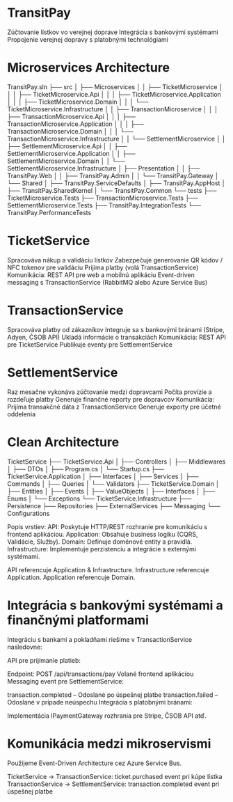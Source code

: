 ﻿# TransitPay
Zúčtovanie lístkov vo verejnej doprave
Integrácia s bankovými systémami
Propojenie verejnej dopravy s platobnými technológiami

# Microservices Architecture
TransitPay.sln
├── src
│   ├── Microservices
│   │   ├── TicketMicroservice
│   │   │   ├── TicketMicroservice.Api
│   │   │   ├── TicketMicroservice.Application
│   │   │   ├── TicketMicroservice.Domain
│   │   │   └── TicketMicroservice.Infrastructure
│   │   ├── TransactionMicroservice
│   │   │   ├── TransactionMicroservice.Api
│   │   │   ├── TransactionMicroservice.Application
│   │   │   ├── TransactionMicroservice.Domain
│   │   │   └── TransactionMicroservice.Infrastructure
│   │   └── SettlementMicroservice
│   │       ├── SettlementMicroservice.Api
│   │       ├── SettlementMicroservice.Application
│   │       ├── SettlementMicroservice.Domain
│   │       └── SettlementMicroservice.Infrastructure
│   ├── Presentation
│   │   ├── TransitPay.Web
│   │   ├── TransitPay.Admin
│   │   └── TransitPay.Gateway
│   └── Shared
│       ├── TransitPay.ServiceDefaults
│       ├── TransitPay.AppHost
│       ├── TransitPay.SharedKernel
│       └── TransitPay.Common
└── tests
    ├── TicketMicroservice.Tests
    ├── TransactionMicroservice.Tests
    ├── SettlementMicroservice.Tests
    ├── TransitPay.IntegrationTests
    └── TransitPay.PerformanceTests

# TicketService
Spracováva nákup a validáciu lístkov
Zabezpečuje generovanie QR kódov / NFC tokenov pre validáciu
Prijíma platby (volá TransactionService)
Komunikácia:
REST API pre web a mobilnú aplikáciu
Event-driven messaging s TransactionService (RabbitMQ alebo Azure Service Bus)

# TransactionService
Spracováva platby od zákazníkov
Integruje sa s bankovými bránami (Stripe, Adyen, ČSOB API)
Ukladá informácie o transakciách
Komunikácia:
REST API pre TicketService
Publikuje eventy pre SettlementService

# SettlementService
Raz mesačne vykonáva zúčtovanie medzi dopravcami
Počíta provízie a rozdeľuje platby
Generuje finančné reporty pre dopravcov
Komunikácia:
Prijíma transakčné dáta z TransactionService
Generuje exporty pre účetné oddelenia

# Clean Architecture
TicketService
├── TicketService.Api
│   ├── Controllers
│   ├── Middlewares
│   ├── DTOs
│   ├── Program.cs
│   └── Startup.cs
├── TicketService.Application
│   ├── Interfaces
│   ├── Services
│   ├── Commands
│   ├── Queries
│   └── Validators
├── TicketService.Domain
│   ├── Entities
│   ├── Events
│   ├── ValueObjects
│   ├── Interfaces
│   ├── Enums
│   └── Exceptions
└── TicketService.Infrastructure
    ├── Persistence
    ├── Repositories
    ├── ExternalServices
    ├── Messaging
    └── Configurations

Popis vrstiev:
API: Poskytuje HTTP/REST rozhranie pre komunikáciu s frontend aplikáciou.
Application: Obsahuje business logiku (CQRS, Validácie, Služby).
Domain: Definuje doménové entity a pravidlá.
Infrastructure: Implementuje perzistenciu a integrácie s externými systémami.

API referencuje Application & Infrastructure.
Infrastructure referencuje Application.
Application referencuje Domain.

# Integrácia s bankovými systémami a finančnými platformami
Integráciu s bankami a pokladňami riešime v TransactionService nasledovne:

API pre prijímanie platieb:

Endpoint: POST /api/transactions/pay
Volané frontend aplikáciou
Messaging event pre SettlementService:

transaction.completed – Odoslané po úspešnej platbe
transaction.failed – Odoslané v prípade neúspechu
Integrácia s platobnými bránami:

Implementácia IPaymentGateway rozhrania pre Stripe, ČSOB API atď.

# Komunikácia medzi mikroservismi
Použijeme Event-Driven Architecture cez Azure Service Bus.

TicketService → TransactionService:
ticket.purchased event pri kúpe lístka
TransactionService → SettlementService:
transaction.completed event pri úspešnej platbe